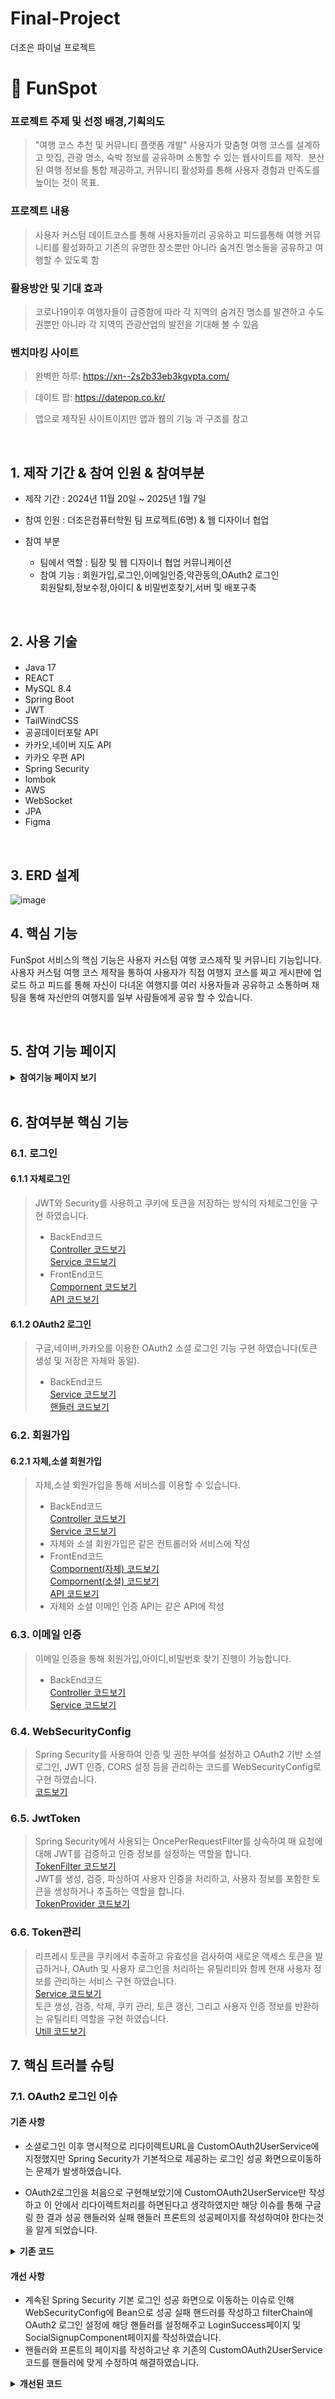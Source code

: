 # Final-Project
더조은 파이널 프로젝트

# :pushpin: FunSpot

### 프로젝트 주제 및 선정 배경,기획의도
>"여행 코스 추천 및 커뮤니티 플랫폼 개발"
사용자가 맞춤형 여행 코스를 설계하고 맛집, 관광 명소, 숙박 정보를 공유하며 소통할 수 있는 웹사이트를 제작. 
분산된 여행 정보를 통합 제공하고, 커뮤니티 활성화를 통해 사용자 경험과 만족도를 높이는 것이 목표.

### 프로젝트 내용
>사용자 커스텀 데이트코스를 통해 사용자들끼리 공유하고 피드를통해 여행 커뮤니티를 활성화하고 기존의 유명한 장소뿐만 아니라
 숨겨진 명소들을 공유하고 여행할 수 있도록 함

### 활용방안 및 기대 효과
>코로나19이후 여행자들이 급증함에 따라 각 지역의 숨겨진 명소를 발견하고 수도권뿐만 아니라 각 지역의 관광산업의 발전을
 기대해 볼 수 있음

### 벤치마킹 사이트
> 완벽한 하루: https://xn--2s2b33eb3kgvpta.com/

> 데이트 팝: https://datepop.co.kr/

>앱으로 제작된 사이트이지만 앱과 웹의 기능 과 구조를 참고

</br>

## 1. 제작 기간 & 참여 인원 & 참여부분
- 제작 기간 : 2024년 11월 20일 ~ 2025년 1월 7일
  
- 참여 인원 : 더조은컴퓨터학원 팀 프로젝트(6명) & 웹 디자이너 협업
  
- 참여 부분
  - 팀에서 역할 : 팀장 및 웹 디자이너 협업 커뮤니케이션
  - 참여 기능 : 회원가입,로그인,이메일인증,약관동의,OAuth2 로그인</br>
  회원탈퇴,정보수정,아이디 & 비밀번호찾기,서버 및 배포구축

</br>

## 2. 사용 기술
####
  - Java 17
  - REACT
  - MySQL 8.4
  - Spring Boot
  - JWT
  - TailWindCSS
  - 공공데이터포탈 API
  - 카카오,네이버 지도 API
  - 카카오 우편 API
  - Spring Security
  - lombok
  - AWS
  - WebSocket
  - JPA
  - Figma
</br>

## 3. ERD 설계
![image](https://github.com/user-attachments/assets/7dcccd75-465d-4aee-9d8e-afb1d26c183a)


## 4. 핵심 기능
FunSpot 서비스의 핵심 기능은 사용자 커스텀 여행 코스제작 및 커뮤니티 기능입니다.
사용자 커스텀 여행 코스 제작을 통하여 사용자가 직접 여행지 코스를 짜고 게시판에 업로드 하고 피드를 통해 자신이 다녀온 
여행지를 여러 사용자들과 공유하고 소통하며 채팅을 통해 자신만의 여행지를 일부 사람들에게 공유 할 수 있습니다.

</br>

## 5. 참여 기능 페이지 
<details>
<summary><b>참여기능 페이지 보기</b></summary>
<div markdown="1">

### 1. 로그인 페이지(OAuth2 포함)
![image](https://github.com/user-attachments/assets/4500d40b-e8d2-4b5d-88cb-b5d2e79afbbd)</br>
- 자체로그인과 소셜로그인이 함께 페이지에 나타납니다.
- 소셜 로그인시 구글,네이버,카카오 아이콘 클릭시 소셜 아이디로 로그인하면 FunSpot페이지에 로그인이 가능합니다.
![image](https://github.com/user-attachments/assets/87b878cc-cc77-42d6-b733-2478a31c3d95)</br>
- 로그인 후 헤더 부분의 로그인 / 회원가입 부분이 닉네임으로 표시 됩니다.

### 1. 약관동의 페이지
![image](https://github.com/user-attachments/assets/7c8729fc-68af-4771-ae93-e2d4e32e29d4)</br>
- 자체 회원가입시에만 해당 페이지를 거치게 됩니다.

### 1. 자체 회원가입 페이지
![image](https://github.com/user-attachments/assets/5412c189-a83a-467b-b6c8-f969f6862cce)</br>

### 1. 소셜 회원가입 페이지
![회원가입 소셜](https://github.com/user-attachments/assets/5d9f9c4a-6ed5-4003-aef4-3e6f08dd056a)</br>
- 소셜 회원가입은 비밀번호 입력을 제거하고 이메일 인증을 거치치 않습니다.
- 아이디입력필드는 추후 디벨롭하여 추가되는 기능에 한하여 제거하거나 아이디를 이용할 수 있기에 추가하였습니다. 

### 1. 아이디 찾기 페이지
![image](https://github.com/user-attachments/assets/c3682568-27c6-4e87-871b-dc1f3916e728)</br>
![image](https://github.com/user-attachments/assets/e33447da-d193-4787-a4a5-ebf4c68e1a8b)</br>
- 자체 회원일시 이름,생년월일,이메일 인증을 통해 아이디를 찾을 수 있습니다.
- 아이디를 찾은 후 로그인하러 가기 클릭시 로그인 페이지의 아이디 입력필드로 포커스됩니다.

### 1. 비밀번호 찾기 페이지
![image](https://github.com/user-attachments/assets/778f3115-dc71-4cca-a331-3af8595fb865)</br>
![image](https://github.com/user-attachments/assets/d566d457-f847-4ae3-858a-b348b6007b58)</br>
- 자체 회원일시 이름,아이디,생년월일,이메일 인증을 통해 새로운 비밀번호로 변경이 가능합니다.
- 비밀번호 변경을 클릭시 비밀번호가 변경되며 로그인 페이지의 아이디 입력필드로 포커스됩니다.

### 1. 정보수정 모달(자체)
![정보수정(자체)](https://github.com/user-attachments/assets/dd5e1866-632f-411e-b083-0681098e0226)</br>
- 자체 회원은 비밀번호를 수정할 수 있기에 보안을 좀 더 강화하여 비밀번호를 체크한 후에 정보수정 모달에 진입 가능합니다.
- 비밀번호,핸드폰번호,주소를 수정할 수 있습니다.
- 닉네임은 마이페이지에서 수정 가능합니다.

### 1. 정보수정 모달(소셜)
![정보수정(소셜)](https://github.com/user-attachments/assets/052d37b7-f870-4968-a24a-4e5ef3bb56b6)</br>
- 소셜 회원은 회원가입시 비밀번호를 입력하지 않기에 바로 정보수정 모달에 진입 가능합니다.
- 핸드폰번호,주소를 수정할 수 있습니다.
- 닉네임은 마이페이지에서 수정 가능합니다.

### 1. 회원 탈퇴 모달
![회원 탈퇴](https://github.com/user-attachments/assets/053a7851-e59a-4a26-b414-ebe90f714c2f)</br>
- 자체는 비밀번호 입력 후 탈퇴가 가능하고 소셜은 이메일 인증 후 탈퇴가 가능합니다.
- 탈퇴된 계정으로 접속시 alert로 탈퇴된 회원임을 알려줍니다.(소셜과 자체 모두 동일)

</div>
</details>
</br>

## 6. 참여부분 핵심 기능

### 6.1. 로그인

#### 6.1.1 자체로그인 

> JWT와 Security를 사용하고 쿠키에 토큰을 저장하는 방식의 자체로그인을 구현 하였습니다.</br>
> - BackEnd코드</br>
> [Controller 코드보기](https://github.com/SKYCloud11/Final-Project/blob/54d4633878612bcffd0cf6add9607a12349c58e3/backend/src/main/java/com/spot/fun/usr/login/controller/UserLoginController.java#L1-L95)</br>
> [Service 코드보기](https://github.com/SKYCloud11/Final-Project/blob/54d4633878612bcffd0cf6add9607a12349c58e3/backend/src/main/java/com/spot/fun/usr/login/service/UserLoginServiceImpl.java#L1-L70)</br>
> - FrontEnd코드</br>
> [Compornent 코드보기](https://github.com/SKYCloud11/Final-Project/blob/54d4633878612bcffd0cf6add9607a12349c58e3/frontend/src/usr/login/component/LoginComponent.jsx#L1-L247)</br>
> [API 코드보기](https://github.com/SKYCloud11/Final-Project/blob/54d4633878612bcffd0cf6add9607a12349c58e3/frontend/src/usr/login/api/LoginApi.js#L1-L16)</br>

#### 6.1.2 OAuth2 로그인

>구글,네이버,카카오를 이용한 OAuth2 소셜 로그인 기능 구현 하였습니다(토큰 생성 및 저장은 자체와 동일).</br>
> - BackEnd코드</br>
> [Service 코드보기](https://github.com/SKYCloud11/Final-Project/blob/54d4633878612bcffd0cf6add9607a12349c58e3/backend/src/main/java/com/spot/fun/usr/oauthlogin/service/CustomOAuth2UserService.java#L1-L167)</br>
> [핸들러 코드보기](https://github.com/SKYCloud11/Final-Project/blob/6cbcc17155a1a52bb815549555830d75f305331a/backend/src/main/java/com/spot/fun/config/WebSecurityConfig.java#L173-L252)</br>

### 6.2. 회원가입

#### 6.2.1 자체,소셜 회원가입

> 자체,소셜 회원가입을 통해 서비스를 이용할 수 있습니다.
> - BackEnd코드</br>
> [Controller 코드보기](https://github.com/SKYCloud11/Final-Project/blob/54d4633878612bcffd0cf6add9607a12349c58e3/backend/src/main/java/com/spot/fun/usr/signup/controller/SignupController.java#L1-L84)</br>
> [Service 코드보기](https://github.com/SKYCloud11/Final-Project/blob/54d4633878612bcffd0cf6add9607a12349c58e3/backend/src/main/java/com/spot/fun/usr/signup/service/SignupServiceImpl.java#L1-L169)</br>
> - 자체와 소셜 회원가입은 같은 컨트롤러와 서비스에 작성</br>
> - FrontEnd코드</br>
> [Compornent(자체) 코드보기](https://github.com/SKYCloud11/Final-Project/blob/54d4633878612bcffd0cf6add9607a12349c58e3/frontend/src/usr/signup/component/SignupComponent.jsx#L1-L595)</br>
> [Compornent(소셜) 코드보기](https://github.com/SKYCloud11/Final-Project/blob/54d4633878612bcffd0cf6add9607a12349c58e3/frontend/src/usr/signup/component/SocialSignupComponent.jsx#L1-L503)</br>
> [API 코드보기](https://github.com/SKYCloud11/Final-Project/blob/54d4633878612bcffd0cf6add9607a12349c58e3/frontend/src/usr/signup/api/SignupApi.js#L1-L51)</br>
> - 자체와 소셜 이메인 인증 API는 같은 API에 작성</br>

### 6.3. 이메일 인증

> 이메일 인증을 통해 회원가입,아이디,비밀번호 찾기 진행이 가능합니다.
> - BackEnd코드</br>
> [Controller 코드보기](https://github.com/SKYCloud11/Final-Project/blob/54d4633878612bcffd0cf6add9607a12349c58e3/backend/src/main/java/com/spot/fun/usr/signup/controller/EmailController.java#L1-L26)</br>
> [Service 코드보기](https://github.com/SKYCloud11/Final-Project/blob/54d4633878612bcffd0cf6add9607a12349c58e3/backend/src/main/java/com/spot/fun/usr/signup/service/EmailService.java#L1-L37)</br>

### 6.4. WebSecurityConfig

> Spring Security를 사용하여 인증 및 권한 부여를 설정하고 OAuth2 기반 소셜 로그인, JWT 인증, CORS 설정 등을 관리하는 코드를 WebSecurityConfig로 구현 하였습니다.</br>
> [코드보기](https://github.com/SKYCloud11/Final-Project/blob/54d4633878612bcffd0cf6add9607a12349c58e3/backend/src/main/java/com/spot/fun/config/WebSecurityConfig.java#L1-L253)</br>

### 6.5. JwtToken

> Spring Security에서 사용되는 OncePerRequestFilter를 상속하여 매 요청에 대해 JWT를 검증하고 인증 정보를 설정하는 역할을 합니다.</br>
> [TokenFilter 코드보기](https://github.com/SKYCloud11/Final-Project/blob/54d4633878612bcffd0cf6add9607a12349c58e3/backend/src/main/java/com/spot/fun/config/jwt/JwtTokenFilter.java#L1-L116)</br>
> JWT를 생성, 검증, 파싱하여 사용자 인증을 처리하고, 사용자 정보를 포함한 토큰을 생성하거나 추출하는 역할을 합니다.</br>
> [TokenProvider 코드보기](https://github.com/SKYCloud11/Final-Project/blob/54d4633878612bcffd0cf6add9607a12349c58e3/backend/src/main/java/com/spot/fun/config/jwt/JwtTokenProvider.java#L1-L134)</br>


### 6.6. Token관리

> 리프레시 토큰을 쿠키에서 추출하고 유효성을 검사하여 새로운 액세스 토큰을 발급하거나, OAuth 및 사용자 로그인을 처리하는 유틸리티와 함께 현재 사용자 정보를 관리하는 서비스 구현 하였습니다.</br>
> [Service 코드보기](https://github.com/SKYCloud11/Final-Project/blob/54d4633878612bcffd0cf6add9607a12349c58e3/backend/src/main/java/com/spot/fun/token/service/AuthTokenServiceImpl.java#L1-L121)</br>
> 토큰 생성, 검증, 삭제, 쿠키 관리, 토큰 갱신, 그리고 사용자 인증 정보를 반환하는 유틸리티 역할을 구현 하였습니다.</br>
> [Utill 코드보기](https://github.com/SKYCloud11/Final-Project/blob/54d4633878612bcffd0cf6add9607a12349c58e3/backend/src/main/java/com/spot/fun/token/util/AuthTokenUtil.java#L1-L252)</br>


## 7. 핵심 트러블 슈팅
### 7.1. OAuth2 로그인 이슈 

#### 기존 사항 
- 소셜로그인 이후 명시적으로 리다이렉트URL을 CustomOAuth2UserService에 지정했지만  Spring Security가 기본적으로 제공하는 로그인 성공 화면으로이동하는 문제가 발생하였습니다.

- OAuth2로그인을 처음으로 구현해보았기에 CustomOAuth2UserService만 작성하고 이 안에서 리다이렉트처리를 하면된다고 생각하였지만 해당 이슈를 통해 구글링 한 결과 성공 핸들러와 실패 핸들러 프론트의 성공페이지를 작성하여야 한다는것을 알게 되었습니다.

<details>
<summary><b>기존 코드</b></summary>
<div markdown="1">
 
- 기존의 코드는 로그인 성공 실패 핸들러 없이 Service내에서 jwt토큰 생성과 http 응답객체를 가져오고
  로그인 성공 페이지로 메인페이지를 리다이렉트하였고 비회원의 경우 바로 Repository에 저장
  이후 자체 회원가입페이지로 리다이렉트 하였습니다.</br>
![image](https://github.com/user-attachments/assets/9dee49f0-881e-442e-b3d3-7813ae4dab80)</br>
![image](https://github.com/user-attachments/assets/c7edd8d9-eb0d-462a-a1f9-7c8426bdefc1)</br>

</div>
</details>

#### 개선 사항 

- 계속된 Spring Security 기본 로그인 성공 화면으로 이동하는 이슈로 인해 WebSecurityConfig에 Bean으로 성공 실패 핸드러를
  작성하고 filterChain에 OAuth2 로그인 설정에 해당 핸들러를 설정해주고 LoginSuccess페이지 및 SocialSignupComponent페이지를 작성하였습니다.
- 핸들러와 프론트의 페이지를 작성하고난 후 기존의 CustomOAuth2UserService코드를 핸들러에 맞게 수정하여 해결하였습니다.
  
<details>
<summary><b>개선된 코드</b></summary>
<div markdown="1">
 
- CustomOAuth2UserService수정(리다이렉트 처리과정 삭제,Provider를 통한 소셜 구분,회원 비회원처리 수정,탈퇴회원 구분)</br>
![image](https://github.com/user-attachments/assets/37d77102-959e-46b7-8721-00fff2df4f1a)</br>
![image](https://github.com/user-attachments/assets/558a87ff-a481-4900-a69a-242b3326dbf7)</br>
![image](https://github.com/user-attachments/assets/fe29e2fa-7dce-47dc-a30b-32b8c0136d6f)</br>
- OAuth2 로그인 성공 핸들러</br>
![image](https://github.com/user-attachments/assets/39bcfa1a-39ca-4d7c-8cc5-645235c8f61a)</br>
![image](https://github.com/user-attachments/assets/51bfc879-8ec3-4e5a-9cd6-ff499b6074e3)</br>
- OAuth2 로그인 실패 핸들러</br>
![image](https://github.com/user-attachments/assets/d577698c-5e8b-46b2-a610-3da6276023e8)</br>
- LoginSuccess페이지</br>
![image](https://github.com/user-attachments/assets/852c3973-419e-4fec-b943-7675ad56dc21)</br>


</div>
</details>

</br>
